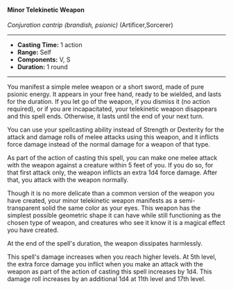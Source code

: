 #### Minor Telekinetic Weapon
*Conjuration cantrip* *(brandish, psionic)* (Artificer,Sorcerer)
___
- **Casting Time:** 1 action
- **Range:** Self
- **Components:** V, S
- **Duration:** 1 round
---
You manifest a simple melee weapon or a short sword, made of pure psionic energy. It appears in your free hand, ready to be wielded, and lasts for the duration. If you let go of the weapon, if you dismiss it (no action required), or if you are incapacitated, your telekinetic weapon disappears and this spell ends. Otherwise, it lasts until the end of your next turn.

You can use your spellcasting ability instead of Strength or Dexterity for the attack and damage rolls of melee attacks using this weapon, and it inflicts force damage instead of the normal damage for a weapon of that type.

As part of the action of casting this spell, you can make one melee attack with the weapon against a creature within 5 feet of you. If you do so, for that first attack only, the weapon inflicts an extra 1d4 force damage. After that, you attack with the weapon normally.

Though it is no more delicate than a common version of the weapon you have created, your minor telekinetic weapon manifests as a semi-transparent solid the same color as your eyes. This weapon has the simplest possible geometric shape it can have while still functioning as the chosen type of weapon, and creatures who see it know it is a magical effect you have created. 

At the end of the spell's duration, the weapon dissipates harmlessly.

This spell's damage increases when you reach higher levels. At 5th level, the extra force damage you inflict when you make an attack with the weapon as part of the action of casting this spell increases by 1d4. This damage roll increases by an additional 1d4 at 11th level and 17th level.
